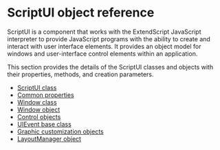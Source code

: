 # ScriptUI object reference

ScriptUI is a component that works with the ExtendScript JavaScript interpreter to provide JavaScript
programs with the ability to create and interact with user interface elements. It provides an object model
for windows and user-interface control elements within an application.

This section provides the details of the ScriptUI classes and objects with their properties, methods, and
creation parameters.

- [ScriptUI class](scriptui-class.md)
- [Common properties](common-properties.md)
- [Window class](window-class.md)
- [Window object](window-object.md)
- [Control objects](control-objects.md)
- [UIEvent base class](event-handling.md#uievent-base-class)
- [Graphic customization objects](graphic-customization-objects.md)
- [LayoutManager object](layoutmanager-object.md)
